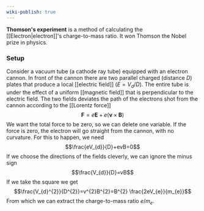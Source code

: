 ```yaml
---
wiki-publish: true
---
```

**Thomson's experiment** is a method of calculating the [[Electron|electron]]'s charge-to-mass ratio. It won Thomson the Nobel prize in physics.
### Setup
Consider a vacuum tube (a cathode ray tube) equipped with an electron cannon. In front of the cannon there are two parallel charged (distance $D$) plates that produce a local [[electric field]] ($E=V_{d}/D$). The entire tube is under the effect of a uniform [[magnetic field]] that is perpendicular to the electric field. The two fields deviates the path of the electrons shot from the cannon according to the [[Lorentz force]]
$$\mathbf{F}=e\mathbf{E}+e(\mathbf{v}\times \mathbf{B})$$
We want the total force to be zero, so we can delete one variable. If the force is zero, the electron will go straight from the cannon, with no curvature. For this to happen, we need
$$\frac{eV_{d}}{D}+evB=0$$
If we choose the directions of the fields cleverly, we can ignore the minus sign
$$\frac{V_{d}}{D}=vB$$
If we take the square we get
$$\frac{V_{d}^{2}}{D^{2}}=v^{2}B^{2}=B^{2} \frac{2eV_{e}}{m_{e}}$$
From which we can extract the charge-to-mass ratio $e/m_{e}$.